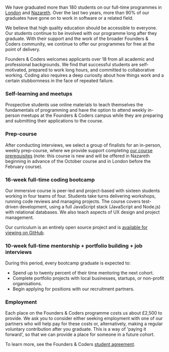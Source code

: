 We have graduated more than 180 students on our full-time programmes in [London](./course-information/london) and [Nazareth](./course-information/nazareth). Over the last two years, more than 90% of our graduates have gone on to work in software or a related field.

We believe that high quality education should be accessible to everyone. Our students continue to be involved with our programme long after they graduate. With their support and the work of the broader Founders & Coders community, we continue to offer our programmes for free at the point of delivery.

Founders & Coders welcomes applicants over 18 from all academic and professional backgrounds. We find that successful students are self-motivated, prepared to work long hours, and committed to collaborative working. Coding also requires a deep curiosity about how things work and a certain stubbornness in the face of repeated failure.

### Self-learning and meetups

Prospective students use online materials to teach themselves the fundamentals of programming and have the option to attend weekly in-person meetups at the Founders & Coders campus while they are preparing and submitting their applications to the course.

### Prep-course

After conducting interviews, we select a group of finalists for an in-person, weekly prep-course, where we provide support completing [our course prerequisites](../apply/prerequisites) (note: this course is new and will be offered in Nazareth beginning in advance of the October course and in London before the February course).

### 16-week full-time coding bootcamp

Our immersive course is peer-led and project-based with sixteen students working in four teams of four. Students take turns delivering workshops, running code reviews and managing projects. The course covers test-driven development, using a full JavaScript stack (JavaScript and Node.js) with relational databases. We also teach aspects of UX design and project management.

Our curriculum is an entirely open source project and is [available for viewing on GitHub](https://github.com/foundersandcoders/info/blob/master/curriculum.md).

### 10-week full-time mentorship + portfolio building + job interviews

During this period, every bootcamp graduate is expected to:
+ Spend up to twenty percent of their time mentoring the next cohort.
+ Complete portfolio projects with local businesses, startups, or non-profit organisations.
+ Begin applying for positions with our recruitment partners.

### Employment

Each place on the Founders & Coders programme costs us about £2,500 to provide. We ask you to consider either seeking employment with one of our partners who will help pay for these costs or, alternatively, making a regular voluntary contribution after you graduate. This is a way of 'paying it forward', so that we can provide a place for someone in a future cohort.

To learn more, see the Founders & Coders [student agreement](https://github.com/foundersandcoders/charter/blob/master/README.md).
